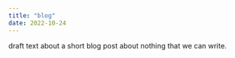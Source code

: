 ```yaml
---
title: "blog"
date: 2022-10-24
---
```



draft text about a short blog post about nothing that we can write.
